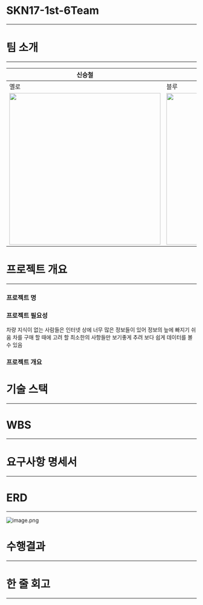 # SKN17-1st-6Team

---

# 팀 소개

---

| 신승철 | 김주영 | 양송이 | 김수현 | 맹지수 |
| --- | --- | --- | --- | --- |
| 옐로 | 블루 | 레드 | 핑크 | 그린 |
| <img height=400 width=400 src=https://github.com/user-attachments/assets/6b5dc0be-1185-4e62-9217-21903cf5f18a> | <img height=400 width=400 src=https://github.com/user-attachments/assets/2e0f6a76-8aaf-4d2c-bb09-9dd9ebe7fe2c> | <img height=400 width=400 src=https://github.com/user-attachments/assets/bde15f88-13a6-48a2-9564-9b8bac02114b> | <img height=400 width=400 src=https://github.com/user-attachments/assets/4ef9341c-3e0b-4980-8195-d3aeec930dfe> | <img height=400 width=400 src=https://github.com/user-attachments/assets/94222fba-384e-4b42-8713-7b4eabf3aa33> |

# 프로젝트 개요

---

### 프로젝트 명

### 프로젝트 필요성

차량 지식이 없는 사람들은 인터넷 상에 너무 많은 정보들이 있어 정보의 늪에 빠지기 쉬움
차를 구매 할 때에 고려 할 최소한의 사항들만 보기좋게 추려 보다 쉽게 데이터를 볼 수 있음

### 프로젝트 개요

# 기술 스택

---

# WBS

---

# 요구사항 명세서

---

# ERD

---

![image.png](attachment:d43475c8-bdfe-4ffa-b25a-e2b7b97b492d:image.png)

# 수행결과

---

# 한 줄 회고

---
